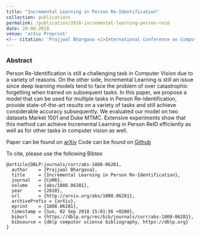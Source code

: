 ```yaml
---
title: "Incremental Learning in Person Re-Identification"
collection: publications
permalink: /publication/2018-incremental-learning-person-reid
date: 20-08-2018
venue: 'arXiv Preprint'
<!-- citation: 'Prajjwal Bhargava <i>International Conference on Computer Vision 2019 Workshops </i> <b>ICCVW 2019</b>. -->'
---
```


### Abstract

Person Re-Identification is still a challenging task in Computer Vision due to a variety of reasons. On the other side, Incremental Learning is still an issue since deep learning models tend to face the problem of over catastrophic forgetting when trained on subsequent tasks. In this paper, we propose a model that can be used for multiple tasks in Person Re-Identification, provide state-of-the-art results on a variety of tasks and still achieve considerable accuracy subsequently. We evaluated our model on two datasets Market 1501 and Duke MTMC. Extensive experiments show that this method can achieve Incremental Learning in Person ReID efficiently as well as for other tasks in computer vision as well. 

Paper can be found on [arXiv](https://arxiv.org/abs/1808.06281)
Code can be found on [Github](https://github.com/prajjwal1/person-reid-incremental)

To cite, please use the following Bibtex

```
@article{DBLP:journals/corr/abs-1808-06281,
  author    = {Prajjwal Bhargava},
  title     = {Incremental Learning in Person Re-Identification},
  journal   = {CoRR},
  volume    = {abs/1808.06281},
  year      = {2018},
  url       = {http://arxiv.org/abs/1808.06281},
  archivePrefix = {arXiv},
  eprint    = {1808.06281},
  timestamp = {Sun, 02 Sep 2018 15:01:56 +0200},
  biburl    = {https://dblp.org/rec/bib/journals/corr/abs-1808-06281},
  bibsource = {dblp computer science bibliography, https://dblp.org}
}
```